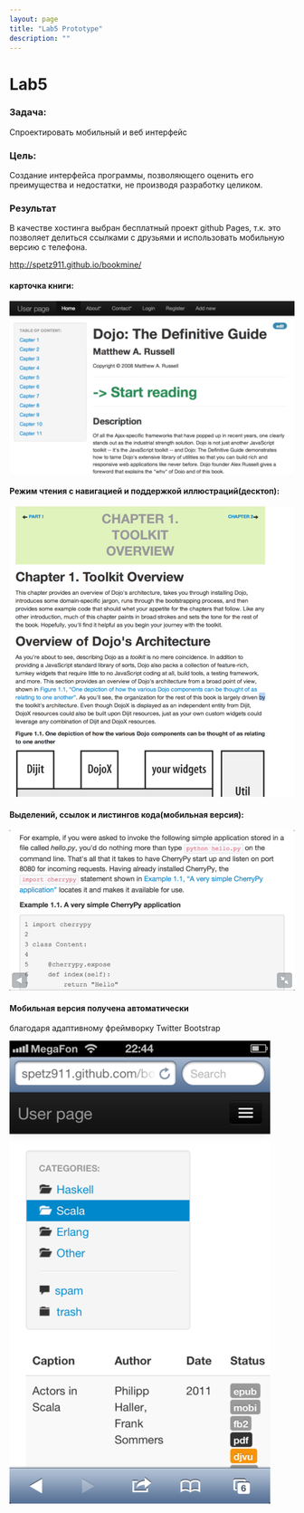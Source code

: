 ```yaml
---
layout: page
title: "Lab5 Prototype"
description: ""
---
```


Lab5
====


### Задача:

Спроектировать мобильный и веб интерфейс

### Цель:

Создание интерфейса программы, позволяющего оценить его преимущества и
недостатки, не производя разработку целиком.

### Результат

В качестве хостинга выбран бесплатный проект github Pages, т.к. это
позволяет делиться ссылками с друзьями и использовать мобильную версию с
телефона.

http://spetz911.github.io/bookmine/

#### карточка книги:

![droppedImage-1.png](images/droppedImage-1.png)


#### Режим чтения с навигацией и поддержкой иллюстраций(десктоп):

![droppedImage-2.png](images/droppedImage-2.png)


#### Выделений, ссылок и листингов кода(мобильная версия):

![droppedImage-3.png](images/droppedImage-3.png)

#### Мобильная версия получена автоматически
благодаря адаптивному фреймворку Twitter Bootstrap

![droppedImage-4.png](images/droppedImage-4.png)



